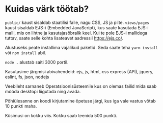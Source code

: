 # Kuidas värk töötab?

`public/` kaust sisaldab staatilisi faile, nagu CSS, JS ja pilte. `views/pages` kaust sisaldab EJS-i (Embedded JavaScript), kus saate kasutada EJS-i malli, mis on lihtne ja kasutajasõbralik keel. Kui te pole EJS-i mallidega tuttav, saate selle kohta lisateavet aadressil https://ejs.co/.

Alustuseks peate installima vajalikud paketid. Seda saate teha `yarn install` või `npm install` abil.

`node .` alustab saiti 3000 portil.

Kasutasime järgmisi abivahendeid: ejs, js, html, css express (API), jquery, eslint, fs, json, nodejs

Veebileht sarnaneb Operatsioonisüsteemile kus on olemas failid mida saab mööda desktopi liigutada ning avada.

Põhiülesanne on koodi kirjutamine õpetuse järgi, kus iga vale vastus võtab 10 punkti maha.

Küsimusi on kokku viis. Kokku saab teenida 500 punkti.


